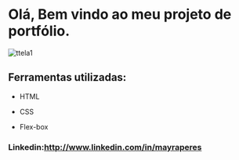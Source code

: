 # Olá, Bem vindo ao meu projeto de portfólio.

![ttela1](https://github.com/user-attachments/assets/1dec383d-e8a7-4e16-be4c-3826e3cf98b6)

## Ferramentas utilizadas:

* HTML

* CSS

* Flex-box

### Linkedin:http://www.linkedin.com/in/mayraperes
